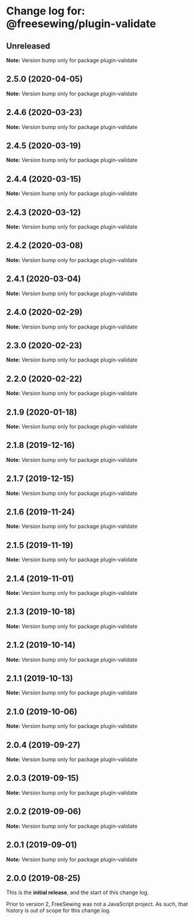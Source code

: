 # Change log for: @freesewing/plugin-validate


## Unreleased

**Note:** Version bump only for package plugin-validate


## 2.5.0 (2020-04-05)

**Note:** Version bump only for package plugin-validate


## 2.4.6 (2020-03-23)

**Note:** Version bump only for package plugin-validate


## 2.4.5 (2020-03-19)

**Note:** Version bump only for package plugin-validate


## 2.4.4 (2020-03-15)

**Note:** Version bump only for package plugin-validate


## 2.4.3 (2020-03-12)

**Note:** Version bump only for package plugin-validate


## 2.4.2 (2020-03-08)

**Note:** Version bump only for package plugin-validate


## 2.4.1 (2020-03-04)

**Note:** Version bump only for package plugin-validate


## 2.4.0 (2020-02-29)

**Note:** Version bump only for package plugin-validate


## 2.3.0 (2020-02-23)

**Note:** Version bump only for package plugin-validate


## 2.2.0 (2020-02-22)

**Note:** Version bump only for package plugin-validate


## 2.1.9 (2020-01-18)

**Note:** Version bump only for package plugin-validate


## 2.1.8 (2019-12-16)

**Note:** Version bump only for package plugin-validate


## 2.1.7 (2019-12-15)

**Note:** Version bump only for package plugin-validate


## 2.1.6 (2019-11-24)

**Note:** Version bump only for package plugin-validate


## 2.1.5 (2019-11-19)

**Note:** Version bump only for package plugin-validate


## 2.1.4 (2019-11-01)

**Note:** Version bump only for package plugin-validate


## 2.1.3 (2019-10-18)

**Note:** Version bump only for package plugin-validate


## 2.1.2 (2019-10-14)

**Note:** Version bump only for package plugin-validate


## 2.1.1 (2019-10-13)

**Note:** Version bump only for package plugin-validate


## 2.1.0 (2019-10-06)

**Note:** Version bump only for package plugin-validate


## 2.0.4 (2019-09-27)

**Note:** Version bump only for package plugin-validate


## 2.0.3 (2019-09-15)

**Note:** Version bump only for package plugin-validate


## 2.0.2 (2019-09-06)

**Note:** Version bump only for package plugin-validate


## 2.0.1 (2019-09-01)

**Note:** Version bump only for package plugin-validate




## 2.0.0 (2019-08-25)

This is the **initial release**, and the start of this change log.

Prior to version 2, FreeSewing was not a JavaScript project.
As such, that history is out of scope for this change log.
